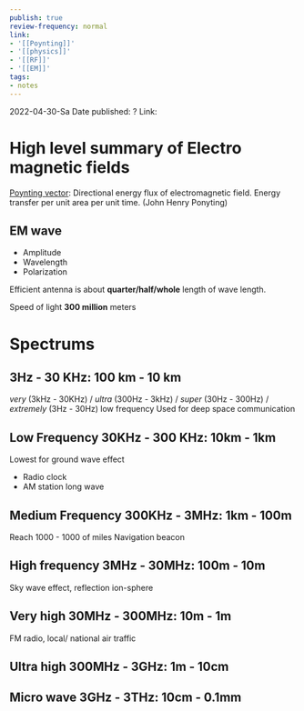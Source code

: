```yaml
---
publish: true
review-frequency: normal
link:
- '[[Poynting]]'
- '[[physics]]'
- '[[RF]]'
- '[[EM]]'
tags:
- notes
---
```

2022-04-30-Sa
Date published: ?
Link: 

# High level summary of Electro magnetic fields
[Poynting vector](https://en.wikipedia.org/wiki/Poynting_vector): Directional energy flux of electromagnetic field. Energy transfer per unit area per unit time. (John Henry Ponyting)

## EM wave
- Amplitude
- Wavelength
- Polarization

Efficient antenna is about **quarter/half/whole** length of wave length.

Speed of light **300 million** meters

# Spectrums
## **3Hz - 30 KHz**: 100 km - 10 km
*very* (3kHz - 30KHz) / *ultra* (300Hz - 3kHz) / *super* (30Hz - 300Hz) / *extremely* (3Hz - 30Hz) low frequency
Used for deep space communication

## Low Frequency **30KHz - 300 KHz**: 10km - 1km
Lowest for ground wave effect
- Radio clock
- AM station long wave

## Medium Frequency **300KHz - 3MHz**: 1km - 100m
Reach 1000 - 1000 of miles
Navigation beacon

## High frequency **3MHz - 30MHz**: 100m - 10m
Sky wave effect, reflection ion-sphere

## Very high **30MHz - 300MHz**: 10m - 1m
FM radio, local/ national air traffic

## Ultra high **300MHz  - 3GHz**: 1m - 10cm

## Micro wave **3GHz - 3THz**: 10cm - 0.1mm